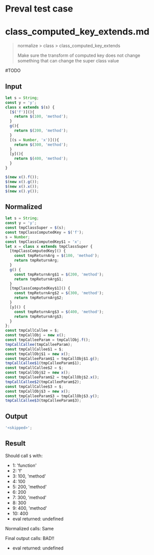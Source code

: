 # Preval test case

# class_computed_key_extends.md

> normalize > class > class_computed_key_extends
>
> Make sure the transform of computed key does not change something that can change the super class value

#TODO

## Input

`````js filename=intro
let s = String;
const y = 'y';
class x extends $(s) {
  [$('f')](){
    return $(100, 'method');
  }
  g(){
    return $(200, 'method');
  }
  [(s = Number, 'x')](){
    return $(300, 'method');
  }
  [y](){
    return $(400, 'method');
  }
}

$(new x().f());
$(new x().g());
$(new x().x());
$(new x().y());
`````

## Normalized

`````js filename=intro
let s = String;
const y = 'y';
const tmpClassSuper = $(s);
const tmpClassComputedKey = $('f');
s = Number;
const tmpClassComputedKey$1 = 'x';
let x = class x extends tmpClassSuper {
  [tmpClassComputedKey]() {
    const tmpReturnArg = $(100, 'method');
    return tmpReturnArg;
  }
  g() {
    const tmpReturnArg$1 = $(200, 'method');
    return tmpReturnArg$1;
  }
  [tmpClassComputedKey$1]() {
    const tmpReturnArg$2 = $(300, 'method');
    return tmpReturnArg$2;
  }
  [y]() {
    const tmpReturnArg$3 = $(400, 'method');
    return tmpReturnArg$3;
  }
};
const tmpCallCallee = $;
const tmpCallObj = new x();
const tmpCalleeParam = tmpCallObj.f();
tmpCallCallee(tmpCalleeParam);
const tmpCallCallee$1 = $;
const tmpCallObj$1 = new x();
const tmpCalleeParam$1 = tmpCallObj$1.g();
tmpCallCallee$1(tmpCalleeParam$1);
const tmpCallCallee$2 = $;
const tmpCallObj$2 = new x();
const tmpCalleeParam$2 = tmpCallObj$2.x();
tmpCallCallee$2(tmpCalleeParam$2);
const tmpCallCallee$3 = $;
const tmpCallObj$3 = new x();
const tmpCalleeParam$3 = tmpCallObj$3.y();
tmpCallCallee$3(tmpCalleeParam$3);
`````

## Output

`````js filename=intro
'<skipped>';
`````

## Result

Should call `$` with:
 - 1: 'function'
 - 2: 'f'
 - 3: 100, 'method'
 - 4: 100
 - 5: 200, 'method'
 - 6: 200
 - 7: 300, 'method'
 - 8: 300
 - 9: 400, 'method'
 - 10: 400
 - eval returned: undefined

Normalized calls: Same

Final output calls: BAD!!
 - eval returned: undefined
